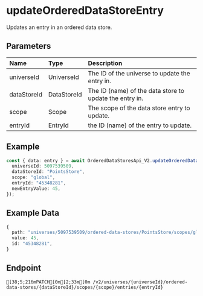 
# updateOrderedDataStoreEntry
Updates an entry in an ordered data store.


## Parameters
| Name        | Type        | Description                                             |
| :---------- | :---------- | :------------------------------------------------------ |
| universeId  | UniverseId  | The ID of the universe to update the entry in.          |
| dataStoreId | DataStoreId | The ID (name) of the data store to update the entry in. |
| scope       | Scope       | The scope of the data store entry to update.            |
| entryId     | EntryId     | the ID (name) of the entry to update.                   |



## Example
```ts copy showLineNumbers
const { data: entry } = await OrderedDataStoresApi_V2.updateOrderedDataStoreEntry({
  universeId: 5097539509,
  dataStoreId: "PointsStore",
  scope: "global",
  entryId: "45348281",
  newEntryValue: 45,
}); 
```


## Example Data
```ts copy showLineNumbers
{
  path: "universes/5097539509/ordered-data-stores/PointsStore/scopes/global/entries/45348281",
  value: 45,
  id: "45348281",
} 
```


## Endpoint
```ansi
[38;5;216mPATCH[0m[2;33m[0m /v2/universes/{universeId}/ordered-data-stores/{dataStoreId}/scopes/{scope}/entries/{entryId}
```
  